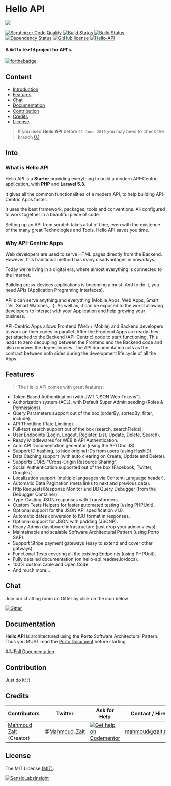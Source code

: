 # Hello API


![](http://s33.postimg.org/kd4gvx1lb/hello_api.jpg)



[![Scrutinizer Code Quality](https://scrutinizer-ci.com/g/Porto-SAP/Hello-API/badges/quality-score.png?b=master)](https://scrutinizer-ci.com/g/Porto-SAP/Hello-API/?branch=master)
[![Build Status](https://travis-ci.org/Porto-SAP/Hello-API.svg?branch=master)](https://travis-ci.org/Porto-SAP/Hello-API)
[![Build Status](https://scrutinizer-ci.com/g/Porto-SAP/Hello-API/badges/build.png?b=master)](https://scrutinizer-ci.com/g/Porto-SAP/Hello-API/build-status/master)
[![Dependency Status](https://www.versioneye.com/user/projects/578988f4c3d40f0046852116/badge.svg?style=flat-square)](https://www.versioneye.com/user/projects/578988f4c3d40f0046852116)
[![GitHub license](https://img.shields.io/badge/license-MIT-blue.svg)](https://raw.githubusercontent.com/Porto-SAP/Hello-API/master/LICENSE)
[![Hello-API](https://img.shields.io/badge/Status-Awesome-brightgreen.svg)](https://github.com/Porto-SAP/Hello-API)


#### A `Hello World` project for API's.

[![forthebadge](http://forthebadge.com/images/badges/ages-12.svg)](https://www.zalt.me)


## Content

* [Introduction](#Introduction)
* [Features](#Features)
* [Chat](#Chat)
* [Documentation](#Documentation)
* [Contribution](#Contribution)
* [Credits](#Credits)
* [License](#License)

> If you used **Hello API** before `21 June 2016` you may need to check the branch [0.1](https://github.com/Porto-SAP/Hello-API/tree/release-0.1)


<a name="Introduction"></a>
## Into


### What is Hello API

Hello API is a **Starter** providing everything to build a modern API-Centric application, with **PHP** and **Laravel 5.3**.

It gives all the common functionalities of a modern API, to help building API-Centric Apps faster.

It uses the best framework, packages, tools and conventions. All configured to work together in a beautiful piece of code.

Setting up an API from scratch takes a lot of time, even with the existence of the many great Technologies and Tools. Hello API saves you time.


### Why API-Centric Apps

Web developers are used to serve HTML pages directly from the Backend. However, this traditional method has many disadvantages in nowadays.

Today we’re living in a digital era, where almost everything is connected to the Internet.

Building cross-devices applications is becoming a must. And to do it, you need APIs (Application Programing Interfaces).

API's can serve anything and everything (Mobile Apps, Web Apps, Smart TVs, Smart Watches,...).
As well as, it can be exposed to the world allowing developers to interact with your Application and help growing your business.

API-Centric Apps allows Frontend (Web + Mobile) and Backend developers to work on their codes in parallel. After the Frontend Apps are ready they get attached to the Backend (API-Centric) code to start functioning. This leads to zero decoupling between the Frontend and the Backend code and also removes the dependencies. The API documentation acts as the contract between both sides during the development life cycle of all the Apps.




<a name="Features"></a>
## Features

>The Hello API comes with great features:

- Token Based Authentication (with JWT "JSON Web Tokens").
- Authorization system (ACL), with Default Super Admin seeding (Roles & Permissions).
- Query Parameters support out of the box (orderBy, sortedBy, filter, include).
- API Throttling (Rate Limiting).
- Full-text search support out of the box (search, searchFields).
- User Endpoints (Login, Logout, Register, List, Update, Delete, Search).
- Ready Middlewares for WEB & API Authentication.
- Auto API Documentation generator (using the API Doc JS).
- Support ID hashing, to hide original IDs from users (using HashID).
- Data Caching support (with auto clearing on Create, Update and Delete).
- Supports CORS "Cross-Origin Resource Sharing".
- Social Authentication supported out of the box (Facebook, Twitter, Google+)
- Localization support (multiple languages via Content-Language header).
- Automatic Data Pagination (meta links to next and previous data).
- Http Requests/Response Monitor and DB Query Debugger (from the Debugger Container).
- Type-Casting JSON responses with Transformers.
- Custom Tests Helpers for faster automated testing (using PHPUnit).
- Optional support for the JSON API specification v1.0.
- Automatic dates conversion to ISO format in responses.
- Optional support for JSON with padding (JSONP).
- Ready Admin dashboard infrastructure (just drop your admin views).
- Maintainable and scalable Software Architectural Pattern (using Porto SAP).
- Support Stripe payment gateways (easy to extend and cover other gatways).
- Functional Tests covering all the existing Endpoints (using PHPUnit).
- Fully detailed documentation (on hello-api.readme.io/docs).
- 100% customizable and Open Code.
- And much more...


<a name="Chat"></a>
## Chat

Join our chatting room on Gitter by click on the icon below

[![Gitter](https://badges.gitter.im/porto-sap/Lobby.svg)](https://gitter.im/porto-sap/Lobby?utm_source=badge&utm_medium=badge&utm_campaign=pr-badge)



<a name="Documentation"></a>
## Documentation

**Hello API** is architectured using the **Porto** Software Architectural Pattern. 
<br>
Thus you MUST read the [Porto Document](https://github.com/Porto-SAP/Documentation)  before starting.

###[Full Documentation](https://hello-api.readme.io/docs/installation)


<a name="Contribution"></a>
## Contribution

Just do it! :)




<a name="Credits"></a>
## Credits

| Contributors           | Twitter                                 | Ask for Help                                                                                                          | Contact / Hire  | Site            |
|------------------------|---------------------------------------------------|-----------------------------------------------------------------------------------------------------------------------|-----------------|-----------------|
| [Mahmoud Zalt](https://github.com/Mahmoudz) (Creator) | @[Mahmoud_Zalt](https://twitter.com/Mahmoud_Zalt) | [![Get help on Codementor](https://cdn.codementor.io/badges/get_help_github.svg)](https://www.codementor.io/mahmoudz) | mahmoud@zalt.me | [https://zalt.me](https://zalt.me/) |



<a name="License"></a>
## License

The MIT License [(MIT)](https://github.com/Porto-SAP/Hello-API/blob/master/LICENSE).



[![SensioLabsInsight](https://insight.sensiolabs.com/projects/1bdf99d7-13b1-46ca-8576-c6a702f9afd7/big.png)](https://insight.sensiolabs.com/projects/1bdf99d7-13b1-46ca-8576-c6a702f9afd7)






